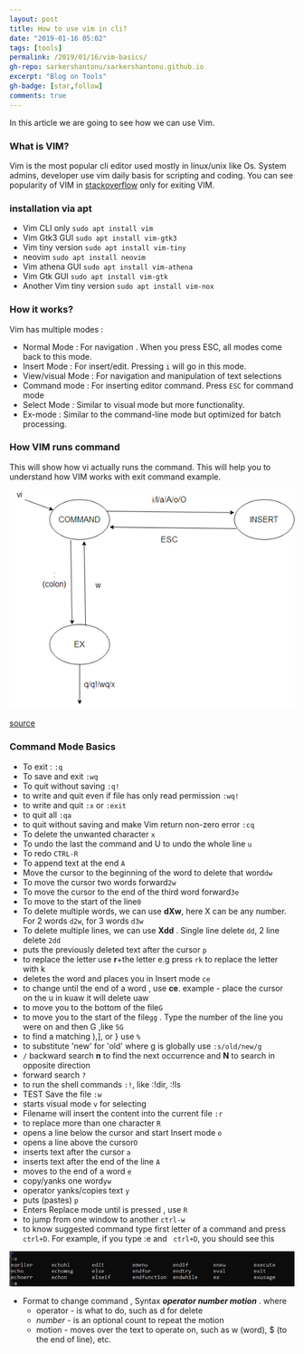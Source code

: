 ```yaml
---
layout: post
title: How to use vim in cli?
date: "2019-01-16 05:02"
tags: [tools]
permalink: /2019/01/16/vim-basics/
gh-repo: sarkershantonu/sarkershantonu.github.io
excerpt: "Blog on Tools"
gh-badge: [star,follow]
comments: true
---
```

In this article we are going to see how we can use Vim.

### What is VIM?
Vim is the most popular cli editor used mostly in linux/unix like Os. System admins, developer use vim daily basis for scripting and coding. You can see popularity of VIM in [stackoverflow](https://stackoverflow.blog/2017/05/23/stack-overflow-helping-one-million-developers-exit-vim/) only for exiting VIM. 
  
### installation via apt
- Vim CLI only ```sudo apt install vim```
- Vim Gtk3 GUI ```sudo apt install vim-gtk3```
- Vim tiny version ```sudo apt install vim-tiny```
- neovim ```sudo apt install neovim```
- Vim athena GUI ```sudo apt install vim-athena```
- Vim Gtk GUI ```sudo apt install vim-gtk```
- Another Vim tiny version ```sudo apt install vim-nox```

### How it works?
Vim has multiple modes : 
- Normal Mode : For navigation . When you press ESC, all modes come back to this mode. 
- Insert Mode : For insert/edit. Pressing ```i``` will go in this mode. 
- View/visual Mode : For navigation and manipulation of text selections
- Command mode : For inserting editor command. Press ```ESC``` for command mode
- Select Mode : Similar to visual mode but more functionality. 
- Ex-mode : Similar to the command-line mode but optimized for batch processing.

### How VIM runs command 
This will show how vi actually runs the command. This will help you to understand how VIM works with exit command example. 

![vim](/images/tools/vim/vim-hwo-runs.png)

[source](https://stackoverflow.com/questions/11828270/how-do-i-exit-the-vim-editor)

### Command Mode Basics
- To exit : ```:q``` 
- To save and exit ```:wq```
- To quit without saving ```:q!```
- to write and quit even if file has only read permission ```:wq!```
- to write and quit ```:x``` or ```:exit```
- to quit all ```:qa```
- to quit without saving and make Vim return non-zero error ```:cq```
- To delete the unwanted character ```x```
- To undo the last the command and U to undo the whole line ```u``` 
- To redo ```CTRL-R ```
- To append text at the end ```A```
- Move the cursor to the beginning of the word to delete that word```dw ```
- To move the cursor two words forward```2w```
- To move the cursor to the end of the third word forward```3e```
- To move to the start of the line```0```
- To delete multiple words, we can use **dXw**, here X can be any number. For 2 words ```d2w```, for 3 words ```d3w```
- To delete multiple lines, we can use **Xdd** . Single line delete ```dd```, 2 line delete ```2dd```
- puts the previously deleted text after the cursor ```p ```
- to replace the letter use **r**+the letter e.g press ```rk``` to replace the letter with k
- deletes the word and places you in Insert mode ```ce```
- to change until the end of a word , use **ce**. example - place the cursor on the u in kuaw it will delete uaw
- to move you to the bottom of the file```G```
- to move you to the start of the file```gg``` . Type the number of the line you were on and then G ,like ```5G```
- to find a matching ),], or } use ```%```
- to substitute 'new' for 'old' where g is globally use ```:s/old/new/g```
- ```/``` backward search **n** to find the next occurrence and **N** to search in opposite direction
- forward search ```?```
- to run the shell commands ```:!```,  like :!dir, :!ls
- TEST Save the file ```:w```
- starts visual mode ```v``` for selecting 
- Filename will insert the content into the current file ```:r```
- to replace more than one character ```R```
- opens a line below the cursor and start Insert mode ```o```
- opens a line above the cursor```O```
- inserts text after the cursor ```a```
- inserts text after the end of the line ```A```
- moves to the end of a word ```e```
- copy/yanks one word```yw```
- operator yanks/copies text ```y```
- puts (pastes) ```p```
- Enters Replace mode until <ESC> is pressed , use ```R ```
- to jump from one window to another ```ctrl-w```
- to know suggested command type first letter of a command and press ``` ctrl+D```. For example, if you type :e and ``` ctrl+D```, you should see this 

![ctrl-d](/images/tools/vim/ctrl-d.JPG)

- Format to change command , Syntax ***operator _number_ motion*** . where 
    - operator - is what to do, such as d for delete
    - _number_ - is an optional count to repeat the motion
    - motion - moves over the text to operate on, such as w (word), $ (to the end of line), etc.